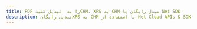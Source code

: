 ---title: PDF را به  تبدیل کنیدCHM، XPS به CHM مبدل رایگان یا Net SDKdescription: تبدیل رایگانXPS به CHM با استفاده از Net Cloud APIs & SDK همچنین اسناد PDF را در Cloud ایجاد، ویرایش و رندر کنید.---